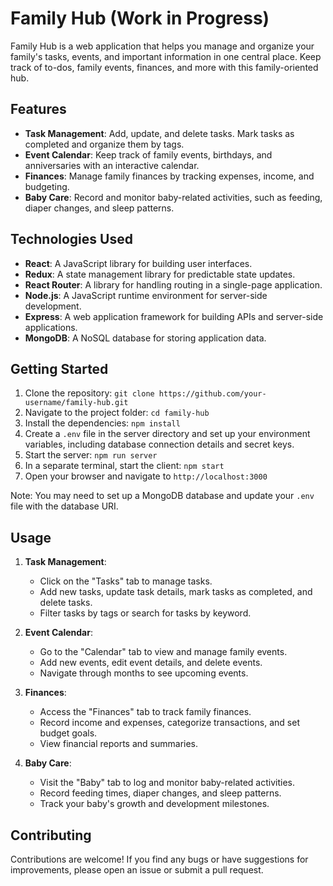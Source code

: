 # Family Hub (Work in Progress)

Family Hub is a web application that helps you manage and organize your family's tasks, events, and important information in one central place. Keep track of to-dos, family events, finances, and more with this family-oriented hub.

## Features

- **Task Management**: Add, update, and delete tasks. Mark tasks as completed and organize them by tags.
- **Event Calendar**: Keep track of family events, birthdays, and anniversaries with an interactive calendar.
- **Finances**: Manage family finances by tracking expenses, income, and budgeting.
- **Baby Care**: Record and monitor baby-related activities, such as feeding, diaper changes, and sleep patterns.

## Technologies Used

- **React**: A JavaScript library for building user interfaces.
- **Redux**: A state management library for predictable state updates.
- **React Router**: A library for handling routing in a single-page application.
- **Node.js**: A JavaScript runtime environment for server-side development.
- **Express**: A web application framework for building APIs and server-side applications.
- **MongoDB**: A NoSQL database for storing application data.

## Getting Started

1. Clone the repository: `git clone https://github.com/your-username/family-hub.git`
2. Navigate to the project folder: `cd family-hub`
3. Install the dependencies: `npm install`
4. Create a `.env` file in the server directory and set up your environment variables, including database connection details and secret keys.
5. Start the server: `npm run server`
6. In a separate terminal, start the client: `npm start`
7. Open your browser and navigate to `http://localhost:3000`

Note: You may need to set up a MongoDB database and update your `.env` file with the database URI.

## Usage

1. **Task Management**:
   - Click on the "Tasks" tab to manage tasks.
   - Add new tasks, update task details, mark tasks as completed, and delete tasks.
   - Filter tasks by tags or search for tasks by keyword.

2. **Event Calendar**:
   - Go to the "Calendar" tab to view and manage family events.
   - Add new events, edit event details, and delete events.
   - Navigate through months to see upcoming events.

3. **Finances**:
   - Access the "Finances" tab to track family finances.
   - Record income and expenses, categorize transactions, and set budget goals.
   - View financial reports and summaries.

4. **Baby Care**:
   - Visit the "Baby" tab to log and monitor baby-related activities.
   - Record feeding times, diaper changes, and sleep patterns.
   - Track your baby's growth and development milestones.

## Contributing

Contributions are welcome! If you find any bugs or have suggestions for improvements, please open an issue or submit a pull request.
